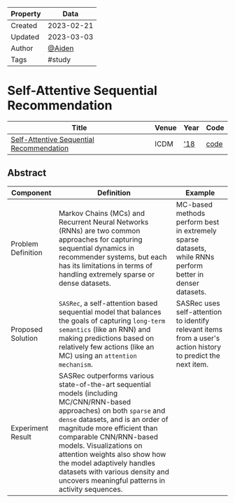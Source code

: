 | Property  | Data |
|-|-|
| Created | 2023-02-21 |
| Updated | 2023-03-03 |
| Author | [@Aiden](https://github.com/Aidenzich) |
| Tags | #study |

# Self-Attentive Sequential Recommendation
| Title | Venue | Year | Code |
|-|-|-|-|
| [Self-Attentive Sequential Recommendation](https://ieeexplore.ieee.org/abstract/document/8594844?casa_token=KSghig8Awq4AAAAA:jd_bRp3qNTzU-E_L0h_l1bCBQMaUL3MgDhUKpu1FbspTD0UMPZNVVh8BElcQ2_733hId9DNC3A) | ICDM | ['18](https://icdm2018.org/program/list-of-accepted-papers/) | [code](https://github.com/kang205/SASRec) |

## Abstract

| Component |  Definition |  Example |
|-|-|-|
| Problem Definition |  Markov Chains (MCs) and Recurrent Neural Networks (RNNs) are two common approaches for capturing sequential dynamics in recommender systems, but each has its limitations in terms of handling extremely sparse or dense datasets. |  MC-based methods perform best in extremely sparse datasets, while RNNs perform better in denser datasets. |
| Proposed Solution | `SASRec`, a self-attention based sequential model that balances the goals of capturing `long-term semantics` (like an RNN) and making predictions based on relatively few actions (like an MC) using an `attention mechanism`. |  SASRec uses self-attention to identify relevant items from a user's action history to predict the next item. |
| Experiment Result |  SASRec outperforms various state-of-the-art sequential models (including MC/CNN/RNN-based approaches) on both `sparse` and `dense` datasets, and is an order of magnitude more efficient than comparable CNN/RNN-based models. Visualizations on attention weights also show how the model adaptively handles datasets with various density and uncovers meaningful patterns in activity sequences. |  |
